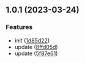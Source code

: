 

## 1.0.1 (2023-03-24)


### Features

* init ([1d85d22](https://github.com/fang-kang/js-utils/commit/1d85d22d4058302110765665f37220e128b1f63f))
* update ([8ffd05d](https://github.com/fang-kang/js-utils/commit/8ffd05d810933a99b05e355fcbc90bda31b47037))
* update ([5f87e61](https://github.com/fang-kang/js-utils/commit/5f87e61fd0b57366937a5007687ca12af9bebd2a))